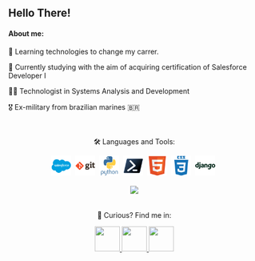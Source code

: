 <h2 background-color=> Hello There! </h2>

<div align:"Center">
  <h4>About me:</h4>
  <p> 📖 Learning technologies to change my carrer.</p>
  <p> 🎯 Currently studying with the aim of acquiring certification of Salesforce Developer I</p>
  <p> 👨‍💻 Technologist in Systems Analysis and Development</p>
  <p> 🎖️ Ex-military from brazilian marines 🇧🇷</p>
</div>
<br>
<div align:"center">

<div class="technologies" align="center">
  <p>🛠️ <bold>Languages and Tools: </bold></p>
  <img src="https://github.com/devicons/devicon/blob/master/icons/salesforce/salesforce-original.svg"  title="Salesforce" alt="Salesforce" width="40" height="40"/>&nbsp;
  <img src="https://github.com/devicons/devicon/blob/master/icons/git/git-original-wordmark.svg" title="Git" alt="Git" width="40" height="40"/>&nbsp;
  <img src="https://github.com/devicons/devicon/blob/master/icons/python/python-original-wordmark.svg" title="Python" alt="Python" width="40" height="40"/>&nbsp;
  <img src="https://github.com/devicons/devicon/blob/master/icons/powershell/powershell-original.svg" title="PowerShell" alt="Powershell" width="40" height="40"/>&nbsp;
  <img src="https://github.com/devicons/devicon/blob/master/icons/html5/html5-original.svg" title="HTML5" alt="HTML" width="40" height="40"/>&nbsp;
  <img src="https://github.com/devicons/devicon/blob/master/icons/css3/css3-plain-wordmark.svg"  title="CSS3" alt="CSS" width="40" height="40"/>&nbsp;
  <img src="https://github.com/devicons/devicon/blob/master/icons/django/django-plain-wordmark.svg" title="Django" alt="Django" width="40" height="40"/>&nbsp;
</div>
<br>

<div id='Header' align='center'>
  <img src='https://media4.giphy.com/media/v1.Y2lkPTc5MGI3NjExbDVjdnIweG85ajl2ajdrcjZqMGZhMnU3NHdjMW9ycWdxdWVhM2NlaCZlcD12MV9pbnRlcm5hbF9naWZfYnlfaWQmY3Q9Zw/TFPdmm3rdzeZ0kP3zG/giphy.webp'
</div>
<br>
<br>
<div align='center' >
  <p>💭 Curious? Find me in:</p>
  <a href="https://www.salesforce.com/trailblazer/lxelnoe9tymas0ic5h">
    <img src ='https://res.cloudinary.com/startup-grind/image/upload/c_fill,dpr_2.0,f_auto,g_center,h_1080,q_100,w_1080/v1/gcs/platform-data-salesforce/events/trailhead-logo_sxOxVMt.png' width=50px height=50px>
  </a>
  <a href="https://www.linkedin.com/in/marcos-conninck-b6b729280/">
    <img src ='https://pngimg.com/uploads/linkedIn/linkedIn_PNG8.png' width=50px height=50px >
  </a>
  <a href="https://x.com/MarcosConninck">
    <img src ='https://freelogopng.com/images/all_img/1690643591twitter-x-logo-png.png' width=50px height=50px >
  </a>
</div>
